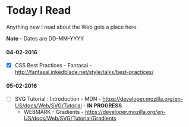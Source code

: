 # Today I Read
Anything new I read about the Web gets a place here.

**Note** - Dates are DD-MM-YYYY
#### 04-02-2016
- [X] CSS Best Practices - Fantasai - http://fantasai.inkedblade.net/style/talks/best-practices/

#### 05-02-2016
- [ ] SVG Tutorial : Introduction - MDN - https://developer.mozilla.org/en-US/docs/Web/SVG/Tutorial - **IN PROGRESS**
    * WEBMARK - Gradients - https://developer.mozilla.org/en-US/docs/Web/SVG/Tutorial/Gradients
